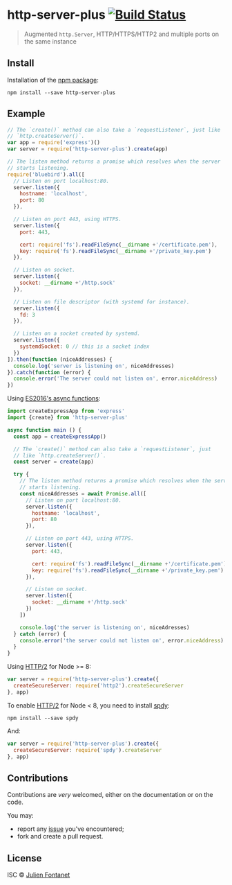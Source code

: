 # http-server-plus [![Build Status](https://travis-ci.org/JsCommunity/http-server-plus.png?branch=master)](https://travis-ci.org/JsCommunity/http-server-plus)

> Augmented `http.Server`, HTTP/HTTPS/HTTP2 and multiple ports on the same instance

## Install

Installation of the [npm package](https://npmjs.org/package/http-server-plus):

```
npm install --save http-server-plus
```

## Example

```javascript
// The `create()` method can also take a `requestListener`, just like
// `http.createServer()`.
var app = require('express')()
var server = require('http-server-plus').create(app)

// The listen method returns a promise which resolves when the server
// starts listening.
require('bluebird').all([
  // Listen on port localhost:80.
  server.listen({
    hostname: 'localhost',
    port: 80
  }),

  // Listen on port 443, using HTTPS.
  server.listen({
    port: 443,

    cert: require('fs').readFileSync(__dirname +'/certificate.pem'),
    key: require('fs').readFileSync(__dirname +'/private_key.pem')
  }),

  // Listen on socket.
  server.listen({
    socket: __dirname +'/http.sock'
  }),

  // Listen on file descriptor (with systemd for instance).
  server.listen({
    fd: 3
  }),

  // Listen on a socket created by systemd.
  server.listen({
    systemdSocket: 0 // this is a socket index
  })
]).then(function (niceAddresses) {
  console.log('server is listening on', niceAddresses)
}).catch(function (error) {
  console.error('The server could not listen on', error.niceAddress)
})
```

Using [ES2016's async functions](https://github.com/tc39/ecmascript-asyncawait):

```javascript
import createExpressApp from 'express'
import {create} from 'http-server-plus'

async function main () {
  const app = createExpressApp()

  // The `create()` method can also take a `requestListener`, just
  // like `http.createServer()`.
  const server = create(app)

  try {
    // The listen method returns a promise which resolves when the server
    // starts listening.
    const niceAddresses = await Promise.all([
      // Listen on port localhost:80.
      server.listen({
        hostname: 'localhost',
        port: 80
      }),

      // Listen on port 443, using HTTPS.
      server.listen({
        port: 443,

        cert: require('fs').readFileSync(__dirname +'/certificate.pem'),
        key: require('fs').readFileSync(__dirname +'/private_key.pem')
      }),

      // Listen on socket.
      server.listen({
        socket: __dirname +'/http.sock'
      })
    ])

    console.log('the server is listening on', niceAdresses)
  } catch (error) {
    console.error('the server could not listen on', error.niceAddress)
  }
}
```

Using [HTTP/2](https://en.wikipedia.org/wiki/HTTP/2) for Node >= 8:

```js
var server = require('http-server-plus').create({
  createSecureServer: require('http2').createSecureServer
}, app)
```

To enable [HTTP/2](https://en.wikipedia.org/wiki/HTTP/2) for Node < 8, you need
to install [spdy](https://www.npmjs.com/package/spdy):

```
npm install --save spdy
```

And:

```js
var server = require('http-server-plus').create({
  createSecureServer: require('spdy').createServer
}, app)
```

## Contributions

Contributions are *very* welcomed, either on the documentation or on
the code.

You may:

- report any [issue](https://github.com/JsCommunity/http-server-plus/issues)
  you've encountered;
- fork and create a pull request.

## License

ISC © [Julien Fontanet](http://julien.isonoe.net)
